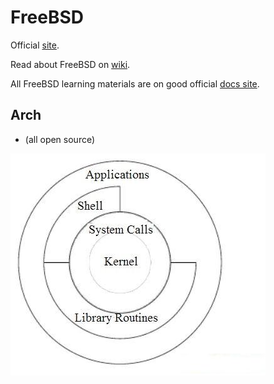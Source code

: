 # FreeBSD

Official [site](https://www.freebsd.org/).

Read about FreeBSD on [wiki](https://en.wikipedia.org/wiki/FreeBSD).

All FreeBSD learning materials are on good official [docs site](https://docs.freebsd.org/en/).

## Arch

- (all open source)

![arch](bsd_arch.jpeg)